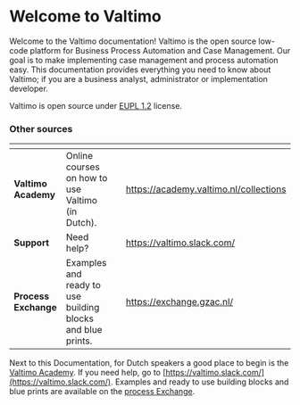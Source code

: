 # Welcome to Valtimo

Welcome to the Valtimo documentation! Valtimo is the open source low-code platform for Business Process Automation and Case Management. Our goal is to make implementing case management and process automation easy. This documentation provides everything you need to know about Valtimo; if you are a business analyst, administrator or implementation developer.

Valtimo is open source under [EUPL 1.2](https://commission.europa.eu/content/european-union-public-licence\_en) license.&#x20;

### Other sources

<table data-view="cards"><thead><tr><th></th><th></th><th></th><th data-hidden data-card-target data-type="content-ref"></th></tr></thead><tbody><tr><td><strong>Valtimo Academy</strong>  </td><td>Online courses on how to use Valtimo (in Dutch).</td><td></td><td><a href="https://academy.valtimo.nl/collections">https://academy.valtimo.nl/collections</a></td></tr><tr><td><strong>Support</strong></td><td>Need help?</td><td></td><td><a href="https://valtimo.slack.com/">https://valtimo.slack.com/</a></td></tr><tr><td><strong>Process Exchange</strong></td><td>Examples and ready to use building blocks and blue prints.</td><td></td><td><a href="https://exchange.gzac.nl/">https://exchange.gzac.nl/</a></td></tr></tbody></table>

Next to this Documentation, for Dutch speakers a good place to begin is the [Valtimo Academy](https://academy.valtimo.nl/collections). If you need help, go to [https://valtimo.slack.com/](https://valtimo.slack.com/). Examples and ready to use building blocks and blue prints are available on the [process Exchange](https://exchange.gzac.nl/catalog).&#x20;
